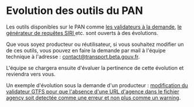 # Evolution des outils du PAN

Les outils disponibles sur le PAN comme [les validateurs à la demande](https://transport.data.gouv.fr/validation), [le générateur de requêtes SIRI ](https://transport.data.gouv.fr/tools/siri-querier)etc. sont ouverts à des évolutions.&#x20;

Que vous soyez producteur ou réutilisateur, si vous souhaitez modifier un de ces outils, vous pouvez en faire la demande par mail à l'équipe technique à l'adresse : contact@transport.beta.gouv.fr.

L'équipe se chargera ensuite d'évaluer la pertinence de cette évolution et reviendra vers vous.&#x20;

Un exemple d'évolution sous la demande d'un producteur : [modification du validateur GTFS pour que l'absence d'une URL d'agence dans le fichier agency soit detectée comme une erreur et non plus comme un warning](https://github.com/etalab/transport-validator/pull/171).&#x20;
